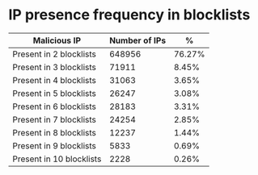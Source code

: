 # IP presence frequency in blocklists
| Malicious IP | Number of IPs | % |
|----|----|----|
| Present in 2 blocklists | 648956 | 76.27% |
| Present in 3 blocklists | 71911 | 8.45% |
| Present in 4 blocklists | 31063 | 3.65% |
| Present in 5 blocklists | 26247 | 3.08% |
| Present in 6 blocklists | 28183 | 3.31% |
| Present in 7 blocklists | 24254 | 2.85% |
| Present in 8 blocklists | 12237 | 1.44% |
| Present in 9 blocklists | 5833 | 0.69% |
| Present in 10 blocklists | 2228 | 0.26% |
